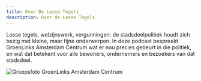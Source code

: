 ```yaml
---
title: Over De Losse Tegels
description: Over de Losse Tegels
---
```

Losse tegels, welzijnswerk, vergunningen: de stadsdeelpolitiek houdt zich bezig met kleine, maar fijne onderwerpen. In deze podcast bespreekt GroenLinks Amsterdam Centrum wat er nou precies gebeurt in die politiek, en wat dat betekent voor alle bewoners, ondernemers en bezoekers van dat stadsdeel.

![Groepsfoto GroenLinks Amsterdam Centrum](/uploads/fractie.jpg "GroenLinks Amsterdam Centrum")
